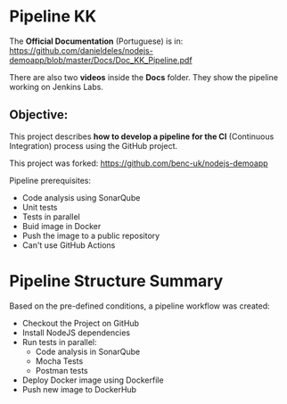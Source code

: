 # Pipeline KK

The **Official Documentation** (Portuguese) is in: https://github.com/danieldeles/nodejs-demoapp/blob/master/Docs/Doc_KK_Pipeline.pdf

There are also two **videos** inside the **Docs** folder. They show the pipeline working on Jenkins Labs.

## Objective:

This project describes **how to develop a pipeline for the CI** (Continuous Integration) process using the GitHub project.

This project was forked: https://github.com/benc-uk/nodejs-demoapp

Pipeline prerequisites:

- Code analysis using SonarQube
- Unit tests
- Tests in parallel
- Buid image in Docker
- Push the image to a public repository
- Can't use GitHub Actions


# Pipeline Structure Summary

Based on the pre-defined conditions, a pipeline workflow was created:

- Checkout the Project on GitHub
- Install NodeJS dependencies
- Run tests in parallel:
  - Code analysis in SonarQube
  - Mocha Tests
  - Postman tests
- Deploy Docker image using Dockerfile
- Push new image to DockerHub

